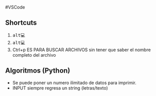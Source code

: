#VSCode

## Shortcuts


1. <kbd>alt💻
2. <kbd>alt💻
3. Ctrl+p ES PARA BUSCAR ARCHIVOS sin tener que saber el nombre completo del archivo

## Algoritmos (Python)
- Se puede poner un numero ilimitado de datos para imprimir.
- INPUT siempre regresa un string (letras/texto)
